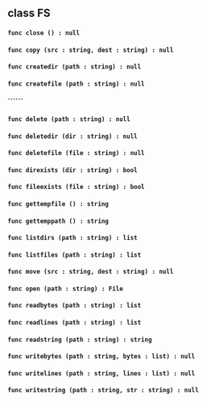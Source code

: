 ## class FS

#### ```func close () : null```


#### ```func copy (src : string, dest : string) : null```


#### ```func createdir (path : string) : null```


#### ```func createfile (path : string) : null```


#### ``````


#### ```func delete (path : string) : null```


#### ```func deletedir (dir : string) : null```


#### ```func deletefile (file : string) : null```


#### ```func direxists (dir : string) : bool```


#### ```func fileexists (file : string) : bool```


#### ```func gettempfile () : string```


#### ```func gettemppath () : string```


#### ```func listdirs (path : string) : list```


#### ```func listfiles (path : string) : list```


#### ```func move (src : string, dest : string) : null```


#### ```func open (path : string) : File```


#### ```func readbytes (path : string) : list```


#### ```func readlines (path : string) : list```


#### ```func readstring (path : string) : string```


#### ```func writebytes (path : string, bytes : list) : null```


#### ```func writelines (path : string, lines : list) : null```


#### ```func writestring (path : string, str : string) : null```


